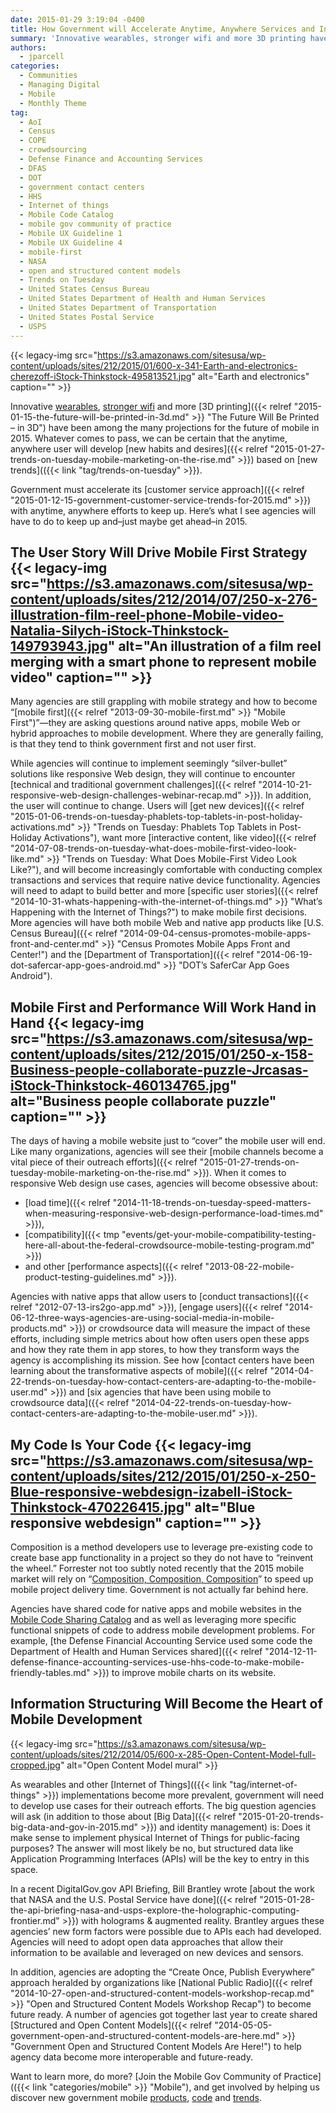 ```yaml
---
date: 2015-01-29 3:19:04 -0400
title: How Government will Accelerate Anytime, Anywhere Services and Information in 2015
summary: 'Innovative wearables, stronger wifi and more 3D printing have been among the many projections for the future of mobile in 2015. Whatever comes to pass, we can be certain that the anytime, anywhere user will develop new habits and desires based on new trends. Government must accelerate its customer service approach with anytime, anywhere efforts to keep up. Here&rsquo;s'
authors:
  - jparcell
categories:
  - Communities
  - Managing Digital
  - Mobile
  - Monthly Theme
tag:
  - AoI
  - Census
  - COPE
  - crowdsourcing
  - Defense Finance and Accounting Services
  - DFAS
  - DOT
  - government contact centers
  - HHS
  - Internet of things
  - Mobile Code Catalog
  - mobile gov community of practice
  - Mobile UX Guideline 1
  - Mobile UX Guideline 4
  - mobile-first
  - NASA
  - open and structured content models
  - Trends on Tuesday
  - United States Census Bureau
  - United States Department of Health and Human Services
  - United States Department of Transportation
  - United States Postal Service
  - USPS
---
```


{{< legacy-img src="https://s3.amazonaws.com/sitesusa/wp-content/uploads/sites/212/2015/01/600-x-341-Earth-and-electronics-cherezoff-iStock-Thinkstock-495813521.jpg" alt="Earth and electronics" caption="" >}} 

Innovative [wearables](http://analysis.openmobilemedia.com/commerce-brands/open-mobile-summit-day-two), [stronger wifi](http://analysis.openmobilemedia.com/commerce-brands/open-mobile-summit-day-one) and more [3D printing]({{< relref "2015-01-15-the-future-will-be-printed-in-3d.md" >}} "The Future Will Be Printed – in 3D") have been among the many projections for the future of mobile in 2015. Whatever comes to pass, we can be certain that the anytime, anywhere user will develop [new habits and desires]({{< relref "2015-01-27-trends-on-tuesday-mobile-marketing-on-the-rise.md" >}}) based on [new trends](({{< link "tag/trends-on-tuesday" >}}).

Government must accelerate its [customer service approach]({{< relref "2015-01-12-15-government-customer-service-trends-for-2015.md" >}}) with anytime, anywhere efforts to keep up. Here’s what I see agencies will have to do to keep up and&#8211;just maybe get ahead&#8211;in 2015.

## The User Story Will Drive Mobile First Strategy {{< legacy-img src="https://s3.amazonaws.com/sitesusa/wp-content/uploads/sites/212/2014/07/250-x-276-illustration-film-reel-phone-Mobile-video-Natalia-Silych-iStock-Thinkstock-149793943.jpg" alt="An illustration of a film reel merging with a smart phone to represent mobile video" caption="" >}} 

Many agencies are still grappling with mobile strategy and how to become “[mobile first]({{< relref "2013-09-30-mobile-first.md" >}} "Mobile First")”&#8212;they are asking questions around native apps, mobile Web or hybrid approaches to mobile development. Where they are generally failing, is that they tend to think government first and not user first.

While agencies will continue to implement seemingly “silver-bullet” solutions like responsive Web design, they will continue to encounter [technical and traditional government challenges]({{< relref "2014-10-21-responsive-web-design-challenges-webinar-recap.md" >}}). In addition, the user will continue to change. Users will [get new devices]({{< relref "2015-01-06-trends-on-tuesday-phablets-top-tablets-in-post-holiday-activations.md" >}} "Trends on Tuesday: Phablets Top Tablets in Post-Holiday Activations"), want more [interactive content, like video]({{< relref "2014-07-08-trends-on-tuesday-what-does-mobile-first-video-look-like.md" >}} "Trends on Tuesday: What Does Mobile-First Video Look Like?"), and will become increasingly comfortable with conducting complex transactions and services that require native device functionality. Agencies will need to adapt to build better and more [specific user stories]({{< relref "2014-10-31-whats-happening-with-the-internet-of-things.md" >}} "What’s Happening with the Internet of Things?") to make mobile first decisions. More agencies will have both mobile Web and native app products like [U.S. Census Bureau]({{< relref "2014-09-04-census-promotes-mobile-apps-front-and-center.md" >}} "Census Promotes Mobile Apps Front and Center!") and the [Department of Transportation]({{< relref "2014-06-19-dot-safercar-app-goes-android.md" >}} "DOT’s SaferCar App Goes Android").

## Mobile First and Performance Will Work Hand in Hand {{< legacy-img src="https://s3.amazonaws.com/sitesusa/wp-content/uploads/sites/212/2015/01/250-x-158-Business-people-collaborate-puzzle-Jrcasas-iStock-Thinkstock-460134765.jpg" alt="Business people collaborate puzzle" caption="" >}} 

The days of having a mobile website just to “cover” the mobile user will end. Like many organizations, agencies will see their [mobile channels become a vital piece of their outreach efforts]({{< relref "2015-01-27-trends-on-tuesday-mobile-marketing-on-the-rise.md" >}}). When it comes to responsive Web design use cases, agencies will become obsessive about:

  * [load time]({{< relref "2014-11-18-trends-on-tuesday-speed-matters-when-measuring-responsive-web-design-performance-load-times.md" >}}),
  * [compatibility]({{< tmp "events/get-your-mobile-compatibility-testing-here-all-about-the-federal-crowdsource-mobile-testing-program.md" >}})
  * and other [performance aspects]({{< relref "2013-08-22-mobile-product-testing-guidelines.md" >}}).

Agencies with native apps that allow users to [conduct transactions]({{< relref "2012-07-13-irs2go-app.md" >}}), [engage users]({{< relref "2014-06-12-three-ways-agencies-are-using-social-media-in-mobile-products.md" >}}) or crowdsource data will measure the impact of these efforts, including simple metrics about how often users open these apps and how they rate them in app stores, to how they transform ways the agency is accomplishing its mission. See how [contact centers have been learning about the transformative aspects of mobile]({{< relref "2014-04-22-trends-on-tuesday-how-contact-centers-are-adapting-to-the-mobile-user.md" >}}) and [six agencies that have been using mobile to crowdsource data]({{< relref "2014-04-22-trends-on-tuesday-how-contact-centers-are-adapting-to-the-mobile-user.md" >}}).

## My Code Is Your Code {{< legacy-img src="https://s3.amazonaws.com/sitesusa/wp-content/uploads/sites/212/2015/01/250-x-250-Blue-responsive-webdesign-izabell-iStock-Thinkstock-470226415.jpg" alt="Blue responsive webdesign" caption="" >}} 

Composition is a method developers use to leverage pre-existing code to create base app functionality in a project so they do not have to “reinvent the wheel.” Forrester not too subtly noted recently that the 2015 mobile market will rely on “[Composition, Composition, Composition](http://blogs.forrester.com/michael_facemire/14-11-03-mobile_development_the_2015_crystal_ball)” to speed up mobile project delivery time. Government is not actually far behind here.

Agencies have shared code for native apps and mobile websites in the [Mobile Code Sharing Catalog](http://gsa.github.io/Mobile-Code-Catalog/) and as well as leveraging more specific functional snippets of code to address mobile development problems. For example, [the Defense Financial Accounting Service used some code the Department of Health and Human Services shared]({{< relref "2014-12-11-defense-finance-accounting-services-use-hhs-code-to-make-mobile-friendly-tables.md" >}}) to improve mobile charts on its website.

## Information Structuring Will Become the Heart of Mobile Development

{{< legacy-img src="https://s3.amazonaws.com/sitesusa/wp-content/uploads/sites/212/2014/05/600-x-285-Open-Content-Model-full-cropped.jpg" alt="Open Content Model mural" >}}

As wearables and other [Internet of Things](({{< link "tag/internet-of-things" >}}) implementations become more prevalent, government will need to develop use cases for their outreach efforts. The big question agencies will ask (in addition to those about [Big Data]({{< relref "2015-01-20-trends-big-data-and-gov-in-2015.md" >}}) and identity management) is: Does it make sense to implement physical Internet of Things for public-facing purposes? The answer will most likely be no, but structured data like Application Programming Interfaces (APIs) will be the key to entry in this space.

In a recent DigitalGov.gov API Briefing, Bill Brantley wrote [about the work that NASA and the U.S. Postal Service have done]({{< relref "2015-01-28-the-api-briefing-nasa-and-usps-explore-the-holographic-computing-frontier.md" >}}) with holograms & augmented reality. Brantley argues these agencies’ new form factors were possible due to APIs each had developed. Agencies will need to adopt open data approaches that allow their information to be available and leveraged on new devices and sensors.

In addition, agencies are adopting the “Create Once, Publish Everywhere” approach heralded by organizations like [National Public Radio]({{< relref "2014-10-27-open-and-structured-content-models-workshop-recap.md" >}} "Open and Structured Content Models Workshop Recap") to become future ready. A number of agencies got together last year to create shared [Structured and Open Content Models]({{< relref "2014-05-05-government-open-and-structured-content-models-are-here.md" >}} "Government Open and Structured Content Models Are Here!") to help agency data become more interoperable and future-ready.

Want to learn more, do more? [Join the Mobile Gov Community of Practice](({{< link "categories/mobile" >}} "Mobile"), and get involved by helping us discover new government mobile [products](https://midas.18f.us/tasks/15), [code](https://midas.18f.us/tasks/19) and [trends](https://midas.18f.us/tasks/26).

 